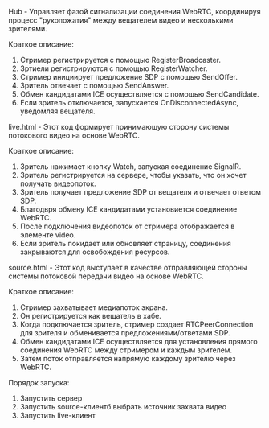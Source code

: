 Hub - Управляет фазой сигнализации соединения WebRTC, координируя процесс "рукопожатия" между вещателем видео и несколькими зрителями.

Краткое описание:
  1. Стример регистрируется с помощью RegisterBroadcaster.
  2. Зртиели регистрируются с помощью RegisterWatcher.
  3. Стример инициирует предложение SDP с помощью SendOffer.
  4. Зритель отвечает с помощью SendAnswer.
  5. Обмен кандидатами ICE осуществляется с помощью SendCandidate.
  6. Если зритель отключается, запускается OnDisconnectedAsync, уведомляя вещателя.

live.html - Этот код формирует принимающую сторону системы потокового видео на основе WebRTC.

Краткое описание:
  1. Зритель нажимает кнопку Watch, запуская соединение SignalR.
  2. Зритель регистрируется на сервере, чтобы указать, что он хочет получать видеопоток.
  3. Зритель получает предложение SDP от вещателя и отвечает ответом SDP.
  4. Благодвря обмену ICE кандидатами установиется соединение WebRTC.
  5. После подключения видеопоток от стримера отображается в элементе video.
  6. Если зритель покидает или обновляет страницу, соединения закрываются для освобождения ресурсов.

source.html - Этот код выступает в качестве отправляющей стороны системы потоковой передачи видео на основе WebRTC.

Краткое описание:
  1. Стример захватывает медиапоток экрана.
  2. Он регистрируется как вещатель в хабе.
  3. Когда подключается зритель, стример создает RTCPeerConnection для зрителя и обменивается предложениями/ответами SDP.
  4. Обмен кандидатами ICE осуществляется для установления прямого соединения WebRTC между стримером и каждым зрителем.
  5. Затем поток отправляется напрямую каждому зрителю через WebRTC.

Порядок запуска:
  1. Запустить сервер
  2. Запустить source-клиентб выбрать источник захвата видео
  3. Запустить live-клиент
